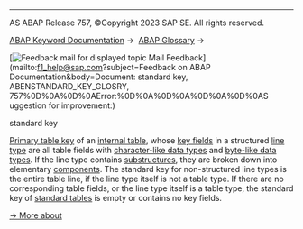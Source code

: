   

* * *

AS ABAP Release 757, ©Copyright 2023 SAP SE. All rights reserved.

[ABAP Keyword Documentation](javascript:call_link\('abenabap.htm'\)) →  [ABAP Glossary](javascript:call_link\('abenabap_glossary.htm'\)) → 

 [![](Mail.gif?object=Mail.gif&sap-language=EN "Feedback mail for displayed topic") Mail Feedback](mailto:f1_help@sap.com?subject=Feedback on ABAP Documentation&body=Document: standard key, ABENSTANDARD_KEY_GLOSRY, 757%0D%0A%0D%0AError:%0D%0A%0D%0A%0D%0A%0D%0AS
uggestion for improvement:)

standard key

[Primary table key](javascript:call_link\('abenprimary_table_key_glosry.htm'\) "Glossary Entry") of an [internal table](javascript:call_link\('abeninternal_table_glosry.htm'\) "Glossary Entry"), whose [key fields](javascript:call_link\('abenkey_field_glosry.htm'\) "Glossary Entry") in a structured [line type](javascript:call_link\('abenrow_type_glosry.htm'\) "Glossary Entry") are all table fields with [character-like data types](javascript:call_link\('abencharlike_data_type_glosry.htm'\) "Glossary Entry") and [byte-like data types](javascript:call_link\('abenbyte_like_data_typ_glosry.htm'\) "Glossary Entry"). If the line type contains [substructures](javascript:call_link\('abensubstructure_glosry.htm'\) "Glossary Entry"), they are broken down into elementary [components](javascript:call_link\('abencomponent_glosry.htm'\) "Glossary Entry"). The standard key for non-structured line types is the entire table line, if the line type itself is not a table type. If there are no corresponding table fields, or the line type itself is a table type, the standard key of [standard tables](javascript:call_link\('abenstandard_table_glosry.htm'\) "Glossary Entry") is empty or contains no key fields.

[→ More about](javascript:call_link\('abenitab_standard_key.htm'\))